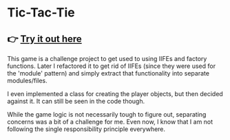 # Tic-Tac-Tie

## 👉 [Try it out here](https://a-hr-nikolov.github.io/tic-tac-toe/)

This game is a challenge project to get used to using IIFEs and factory functions. Later I refactored it to get rid of IIFEs (since they were used for the 'module' pattern) and simply extract that functionality into separate modules/files.

I even implemented a class for creating the player objects, but then decided against it. It can still be seen in the code though.

While the game logic is not necessarily tough to figure out, separating concerns was a bit of a challenge for me. Even now, I know that I am not following the single responsibility principle everywhere.
